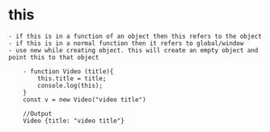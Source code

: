 # this
    - if this is in a function of an object then this refers to the object
    - if this is in a normal function then it refers to global/window
    - use new while creating object. this will create an empty object and point this to that object

        - function Video (title){
            this.title = title;
            console.log(this);
        }
        const v = new Video("video title")

        //Output
        Video {title: "video title"}
    